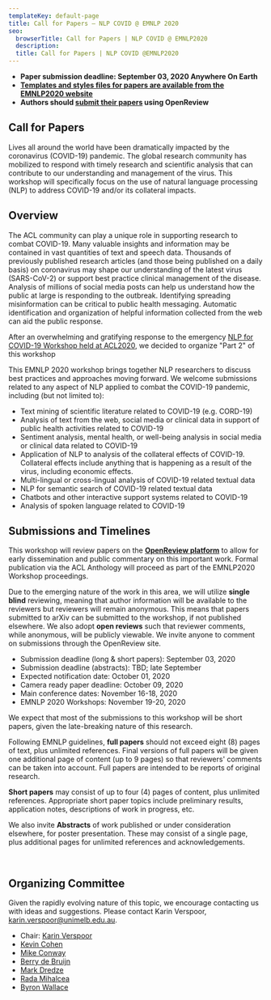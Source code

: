 ```yaml
---
templateKey: default-page
title: Call for Papers – NLP COVID @ EMNLP 2020
seo:
  browserTitle: Call for Papers | NLP COVID @ EMNLP2020
  description: 
  title: Call for Papers | NLP COVID @EMNLP2020
---
```



* **Paper submission deadline: September 03, 2020 Anywhere On Earth**
* **[Templates and styles files for papers are available from the EMNLP2020 website](https://2020.emnlp.org/files/emnlp2020-templates.zip)**
* **Authors should [submit their papers](https://openreview.net/group?id=EMNLP/2020/Workshop/NLP-COVID) using OpenReview**


## Call for Papers
Lives all around the world have been dramatically impacted by the coronavirus (COVID-19) pandemic. The global research community has mobilized to respond with timely research and scientific analysis that can contribute to our understanding and management of the virus. This workshop will specifically focus on the use of natural language processing (NLP) to address COVID-19 and/or its collateral impacts.

## Overview
The ACL community can play a unique role in supporting research to combat COVID-19. Many valuable insights and information may be contained in vast quantities of text and speech data. Thousands of previously published research articles (and those being published on a daily basis) on coronavirus may shape our understanding of the latest virus (SARS-CoV-2) or support best practice clinical management of the disease. Analysis of millions of social media posts can help us understand how the public at large is responding to the outbreak. Identifying spreading misinformation can be critical to public health messaging. Automatic identification and organization of helpful information collected from the web can aid the public response.

After an overwhelming and gratifying response to the emergency [NLP for COVID-19 Workshop held at ACL2020](https://www.nlpcovid19workshop.org/acl2020/), we decided to organize "Part 2" of this workshop

This EMNLP 2020 workshop brings together NLP researchers to discuss best practices and approaches moving forward. We welcome submissions related to any aspect of NLP applied to combat the COVID-19 pandemic, including (but not limited to):

- Text mining of scientific literature related to COVID-19 (e.g. CORD-19)
- Analysis of text from the web, social media or clinical data in support of public health activities related to COVID-19
- Sentiment analysis, mental health, or well-being analysis in social media or clinical data related to COVID-19
- Application of NLP to analysis of the collateral effects of COVID-19. Collateral effects include anything that is happening as a result of the virus, including economic effects.
- Multi-lingual or cross-lingual analysis of COVID-19 related textual data
- NLP for semantic search of COVID-19 related textual data
- Chatbots and other interactive support systems related to COVID-19
- Analysis of spoken language related to COVID-19


## Submissions and Timelines

This workshop will review papers on the **[OpenReview platform]((https://openreview.net/group?id=EMNLP/2020/Workshop/NLP-COVID))** to allow for early dissemination and public commentary on this important work. Formal publication via the ACL Anthology will proceed as part of the EMNLP2020 Workshop proceedings.

Due to the emerging nature of the work in this area, we will utilize **single blind** reviewing, meaning that author information will be available to the reviewers but reviewers will remain anonymous. This means that papers submitted to arXiv can be submitted to the workshop, if not published elsewhere.  We also adopt **open reviews** such that reviewer comments, while anonymous, will be publicly viewable. We invite anyone to comment on submissions through the OpenReview site.

- Submission deadline (long & short papers): September 03, 2020
- Submission deadline (abstracts): TBD; late September
- Expected notification date: October 01, 2020
- Camera ready paper deadline: October 09, 2020
- Main conference dates: November 16-18, 2020
- EMNLP 2020 Workshops: November 19-20, 2020

We expect that most of the submissions to this workshop will be short papers, given the late-breaking nature of this research. 

Following EMNLP guidelines, **full papers** should not exceed eight (8) pages of text, plus unlimited references. Final versions of full papers will be given one additional page of content (up to 9 pages) so that reviewers' comments can be taken into account. Full papers are intended to be reports of original research. 

**Short papers** may consist of up to four (4) pages of content, plus unlimited references. Appropriate short paper topics include preliminary results, application notes, descriptions of work in progress, etc.

We also invite **Abstracts** of work published or under consideration elsewhere, for poster presentation. These may consist of a single page, plus additional pages for unlimited references and acknowledgements.

&nbsp;

## Organizing Committee
Given the rapidly evolving nature of this topic, we encourage contacting us with ideas and suggestions. Please contact Karin Verspoor, [karin.verspoor@unimelb.edu.au](karin.verspoor@unimelb.edu.au). 

- Chair: [Karin Verspoor](karin.verspoor@unimelb.edu.au)
- [Kevin Cohen](mailto:kevin.cohen@cuanschutz.edu)
- [Mike Conway](mailto:mike.conway@utah.edu)
- [Berry de Bruijn](mailto:Berry.DeBruijn@nrc-cnrc.gc.ca)
- [Mark Dredze](http://www.dredze.com)
- [Rada Mihalcea](https://web.eecs.umich.edu/~mihalcea/)
- [Byron Wallace](byron@ccs.neu.edu)